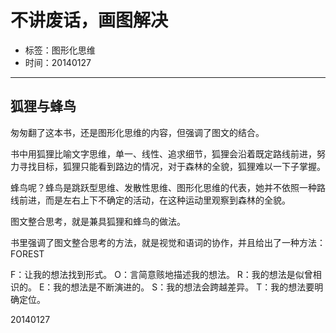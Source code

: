 # 不讲废话，画图解决

- 标签：图形化思维
- 时间：20140127

---

## 狐狸与蜂鸟

匆匆翻了这本书，还是图形化思维的内容，但强调了图文的结合。

书中用狐狸比喻文字思维，单一、线性、追求细节，狐狸会沿着既定路线前进，努力寻找目标，狐狸只能看到路边的情况，对于森林的全貌，狐狸难以一下子掌握。

蜂鸟呢？蜂鸟是跳跃型思维、发散性思维、图形化思维的代表，她并不依照一种路线前进，而是左右上下不确定的活动，在这种运动里观察到森林的全貌。

图文整合思考，就是兼具狐狸和蜂鸟的做法。

书里强调了图文整合思考的方法，就是视觉和语词的协作，并且给出了一种方法：FOREST

F：让我的想法找到形式。
O：言简意赅地描述我的想法。
R：我的想法是似曾相识的。
E：我的想法是不断演进的。
S：我的想法会跨越差异。
T：我的想法要明确定位。

20140127